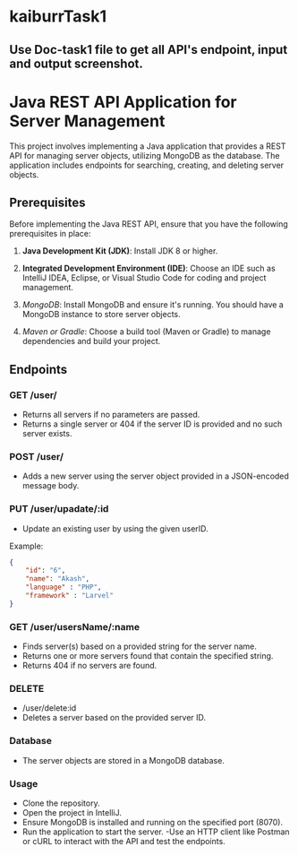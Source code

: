 # kaiburrTask1

## Use Doc-task1 file to get all API's endpoint, input and output screenshot.

# Java REST API Application for Server Management

This project involves implementing a Java application that provides a REST API for managing server objects, utilizing MongoDB as the database. The application includes endpoints for searching, creating, and deleting server objects.

## Prerequisites

Before implementing the Java REST API, ensure that you have the following prerequisites in place:

1. **Java Development Kit (JDK)**: Install JDK 8 or higher.

2. **Integrated Development Environment (IDE)**: Choose an IDE such as IntelliJ IDEA, Eclipse, or Visual Studio Code for coding and project management.

3. *MongoDB*: Install MongoDB and ensure it's running. You should have a MongoDB instance to store server objects.

4. *Maven or Gradle*: Choose a build tool (Maven or Gradle) to manage dependencies and build your project.


## Endpoints

### GET /user/

- Returns all servers if no parameters are passed.
- Returns a single server or 404 if the server ID is provided and no such server exists.

### POST /user/ 

- Adds a new server using the server object provided in a JSON-encoded message body.

### PUT /user/upadate/:id

- Update an existing user by using the given userID.
  
Example:
```json
{
    "id": "6",
    "name": "Akash",
    "language" : "PHP",
    "framework" : "Larvel"
}
```

### GET /user/usersName/:name
- Finds server(s) based on a provided string for the server name.
- Returns one or more servers found that contain the specified string.
- Returns 404 if no servers are found.

### DELETE 
- /user/delete:id
- Deletes a server based on the provided server ID.

### Database
- The server objects are stored in a MongoDB database.

### Usage
- Clone the repository.
- Open the project in IntelliJ.
- Ensure MongoDB is installed and running on the specified port (8070).
- Run the application to start the server.
-Use an HTTP client like Postman or cURL to interact with the API and test the endpoints.
